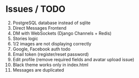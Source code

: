 # Issues / TODO
2. PostgreSQL database instead of sqlite
3. Direct Messages Frontend
4. DM with WebSockets (Django Channels + Redis)
5. Stories logic
6. 1/2 images are not displaying correctly
7. Google, Facebook auth todo
8. Email token (register/reset password)
9. Edit profile (remove required fields and avatar upload issue)
10. Black theme works only in index.html
11. Messages are duplicated